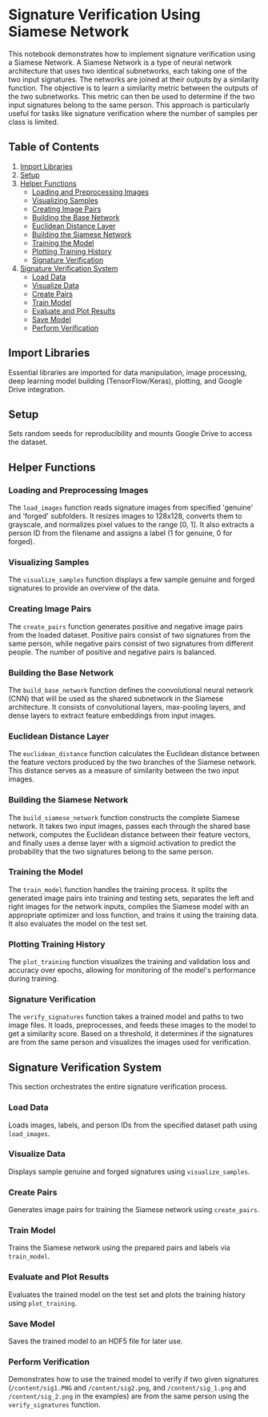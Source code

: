 # Signature Verification Using Siamese Network

This notebook demonstrates how to implement signature verification using a Siamese Network. A Siamese Network is a type of neural network architecture that uses two identical subnetworks, each taking one of the two input signatures. The networks are joined at their outputs by a similarity function. The objective is to learn a similarity metric between the outputs of the two subnetworks. This metric can then be used to determine if the two input signatures belong to the same person. This approach is particularly useful for tasks like signature verification where the number of samples per class is limited.

## Table of Contents

1.  [Import Libraries](#import-libraries)
2.  [Setup](#setup)
3.  [Helper Functions](#helper-functions)
    *   [Loading and Preprocessing Images](#loading-and-preprocessing-images)
    *   [Visualizing Samples](#visualizing-samples)
    *   [Creating Image Pairs](#creating-image-pairs)
    *   [Building the Base Network](#building-the-base-network)
    *   [Euclidean Distance Layer](#euclidean-distance-layer)
    *   [Building the Siamese Network](#building-the-siamese-network)
    *   [Training the Model](#training-the-model)
    *   [Plotting Training History](#plotting-training-history)
    *   [Signature Verification](#signature-verification)
4.  [Signature Verification System](#signature-verification-system)
    *   [Load Data](#load-data)
    *   [Visualize Data](#visualize-data)
    *   [Create Pairs](#create-pairs)
    *   [Train Model](#train-model)
    *   [Evaluate and Plot Results](#evaluate-and-plot-results)
    *   [Save Model](#save-model)
    *   [Perform Verification](#perform-verification)

## Import Libraries

Essential libraries are imported for data manipulation, image processing, deep learning model building (TensorFlow/Keras), plotting, and Google Drive integration.

## Setup

Sets random seeds for reproducibility and mounts Google Drive to access the dataset.

## Helper Functions

### Loading and Preprocessing Images

The `load_images` function reads signature images from specified 'genuine' and 'forged' subfolders. It resizes images to 128x128, converts them to grayscale, and normalizes pixel values to the range [0, 1]. It also extracts a person ID from the filename and assigns a label (1 for genuine, 0 for forged).

### Visualizing Samples

The `visualize_samples` function displays a few sample genuine and forged signatures to provide an overview of the data.

### Creating Image Pairs

The `create_pairs` function generates positive and negative image pairs from the loaded dataset. Positive pairs consist of two signatures from the same person, while negative pairs consist of two signatures from different people. The number of positive and negative pairs is balanced.

### Building the Base Network

The `build_base_network` function defines the convolutional neural network (CNN) that will be used as the shared subnetwork in the Siamese architecture. It consists of convolutional layers, max-pooling layers, and dense layers to extract feature embeddings from input images.

### Euclidean Distance Layer

The `euclidean_distance` function calculates the Euclidean distance between the feature vectors produced by the two branches of the Siamese network. This distance serves as a measure of similarity between the two input images.

### Building the Siamese Network

The `build_siamese_network` function constructs the complete Siamese network. It takes two input images, passes each through the shared base network, computes the Euclidean distance between their feature vectors, and finally uses a dense layer with a sigmoid activation to predict the probability that the two signatures belong to the same person.

### Training the Model

The `train_model` function handles the training process. It splits the generated image pairs into training and testing sets, separates the left and right images for the network inputs, compiles the Siamese model with an appropriate optimizer and loss function, and trains it using the training data. It also evaluates the model on the test set.

### Plotting Training History

The `plot_training` function visualizes the training and validation loss and accuracy over epochs, allowing for monitoring of the model's performance during training.

### Signature Verification

The `verify_signatures` function takes a trained model and paths to two image files. It loads, preprocesses, and feeds these images to the model to get a similarity score. Based on a threshold, it determines if the signatures are from the same person and visualizes the images used for verification.

## Signature Verification System

This section orchestrates the entire signature verification process.

### Load Data

Loads images, labels, and person IDs from the specified dataset path using `load_images`.

### Visualize Data

Displays sample genuine and forged signatures using `visualize_samples`.

### Create Pairs

Generates image pairs for training the Siamese network using `create_pairs`.

### Train Model

Trains the Siamese network using the prepared pairs and labels via `train_model`.

### Evaluate and Plot Results

Evaluates the trained model on the test set and plots the training history using `plot_training`.

### Save Model

Saves the trained model to an HDF5 file for later use.

### Perform Verification

Demonstrates how to use the trained model to verify if two given signatures (`/content/sig1.PNG` and `/content/sig2.png`, and `/content/sig_1.png` and `/content/sig_2.png` in the examples) are from the same person using the `verify_signatures` function.
